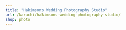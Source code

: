 ```yaml
---
title: "Hakimsons Wedding Photography Studio"
url: /karachi/hakimsons-wedding-photography-studio/
shop: photo
---
```

